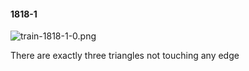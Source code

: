 #### 1818-1
![train-1818-1-0.png](https://github.com/lil-lab/nlvr/raw/master/nlvr/train/images/1/train-1818-1-0.png "train-1818-1-0.png")

There are exactly three triangles not touching any edge